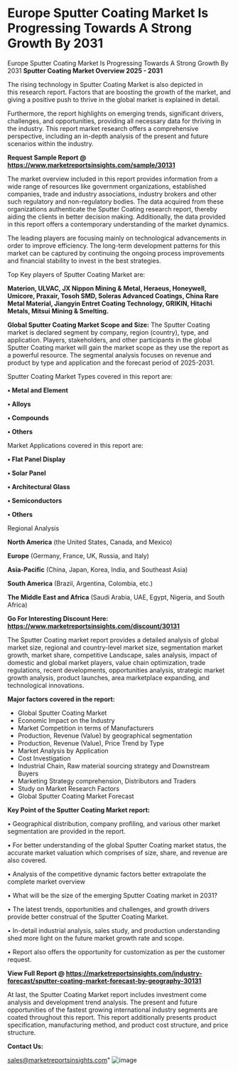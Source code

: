 # Europe Sputter Coating Market Is Progressing Towards A Strong Growth By 2031
Europe Sputter Coating Market Is Progressing Towards A Strong Growth By 2031
<Strong> Sputter Coating Market Overview 2025 - 2031</strong>

The rising technology in Sputter Coating Market is also depicted in this research report. Factors that are boosting the growth of the market, and giving a positive push to thrive in the global market is explained in detail.

Furthermore, the report highlights on emerging trends, significant drivers, challenges, and opportunities, providing all necessary data for thriving in the industry. This report market research offers a comprehensive perspective, including an in-depth analysis of the present and future scenarios within the industry.

<strong>Request Sample Report @ <a href=https://www.marketreportsinsights.com/sample/30131>https://www.marketreportsinsights.com/sample/30131</a></strong>

The market overview included in this report provides information from a wide range of resources like government organizations, established companies, trade and industry associations, industry brokers and other such regulatory and non-regulatory bodies. The data acquired from these organizations authenticate the Sputter Coating research report, thereby aiding the clients in better decision making. Additionally, the data provided in this report offers a contemporary understanding of the market dynamics.

The leading players are focusing mainly on technological advancements in order to improve efficiency. The long-term development patterns for this market can be captured by continuing the ongoing process improvements and financial stability to invest in the best strategies.

Top Key players of Sputter Coating Market are:

<strong>Materion, ULVAC, JX Nippon Mining & Metal, Heraeus, Honeywell, Umicore, Praxair, Tosoh SMD, Soleras Advanced Coatings, China Rare Metal Material, Jiangyin Entret Coating Technology, GRIKIN, Hitachi Metals, Mitsui Mining & Smelting.</strong>

<strong><b>Global Sputter Coating Market Scope and Size:</b></strong>
The Sputter Coating market is declared segment by company, region (country), type, and application. Players, stakeholders, and other participants in the global Sputter Coating market will gain the market scope as they use the report as a powerful resource. The segmental analysis focuses on revenue and product by type and application and the forecast period of 2025-2031.

Sputter Coating Market Types covered in this report are:

<strong>• Metal and Element

• Alloys

• Compounds

• Others</strong>

Market Applications covered in this report are:

<strong>• Flat Panel Display

• Solar Panel

• Architectural Glass

• Semiconductors

• Others</strong> 

Regional Analysis

<strong>North America</strong> (the United States, Canada, and Mexico)

<strong>Europe</strong> (Germany, France, UK, Russia, and Italy)

<strong>Asia-Pacific</strong> (China, Japan, Korea, India, and Southeast Asia)

<strong>South America</strong> (Brazil, Argentina, Colombia, etc.)

<strong>The Middle East and Africa</strong> (Saudi Arabia, UAE, Egypt, Nigeria, and South Africa)

<strong>Go For Interesting Discount Here: <a href=https://www.marketreportsinsights.com/discount/30131>https://www.marketreportsinsights.com/discount/30131</a></strong>

The Sputter Coating market report provides a detailed analysis of global market size, regional and country-level market size, segmentation market growth, market share, competitive Landscape, sales analysis, impact of domestic and global market players, value chain optimization, trade regulations, recent developments, opportunities analysis, strategic market growth analysis, product launches, area marketplace expanding, and technological innovations.

<strong><b>Major factors covered in the report:</b></strong>
<ul>
  <li>Global Sputter Coating Market </li>
  <li>Economic Impact on the Industry</li>
  <li>Market Competition in terms of Manufacturers</li>
  <li>Production, Revenue (Value) by geographical segmentation</li>
  <li>Production, Revenue (Value), Price Trend by Type</li>
  <li>Market Analysis by Application</li>
  <li>Cost Investigation</li>
  <li>Industrial Chain, Raw material sourcing strategy and Downstream Buyers</li>
  <li>Marketing Strategy comprehension, Distributors and Traders</li>
  <li>Study on Market Research Factors</li>
  <li>Global Sputter Coating Market Forecast</li>
</ul>

<strong><b>Key Point of the Sputter Coating Market report:</b></strong>

• Geographical distribution, company profiling, and various other market segmentation are provided in the report.

• For better understanding of the global Sputter Coating market status, the accurate market valuation which comprises of size, share, and revenue are also covered.

• Analysis of the competitive dynamic factors better extrapolate the complete market overview

• What will be the size of the emerging Sputter Coating market in 2031?

• The latest trends, opportunities and challenges, and growth drivers provide better construal of the Sputter Coating Market.

• In-detail industrial analysis, sales study, and production understanding shed more light on the future market growth rate and scope.

• Report also offers the opportunity for customization as per the customer request.

<strong><b>View Full Report @ <a href=https://marketreportsinsights.com/industry-forecast/sputter-coating-market-forecast-by-geography-30131>https://marketreportsinsights.com/industry-forecast/sputter-coating-market-forecast-by-geography-30131</a></b></strong>


At last, the Sputter Coating Market report includes investment come analysis and development trend analysis. The present and future opportunities of the fastest growing international industry segments are coated throughout this report. This report additionally presents product specification, manufacturing method, and product cost structure, and price structure.

<strong>Contact Us:</strong>

sales@marketreportsinsights.com"
![image](https://github.com/user-attachments/assets/9f92497c-335c-4fd0-9e37-3dbbf0061fdf)
